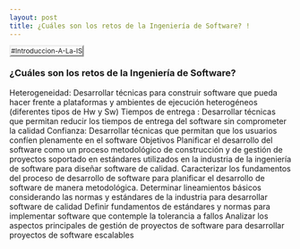 ```yaml
---
layout: post
title: ¿Cuáles son los retos de la Ingeniería de Software? !
---
```


<tagg style="
    font-size: 12px;
    border-style: outset;
">#Introduccion-A-La-IS</tagg> 

### ¿Cuáles son los retos de la Ingeniería de Software? 
Heterogeneidad: Desarrollar técnicas para construir software que pueda hacer frente a plataformas y ambientes de ejecución heterogéneos (diferentes tipos de Hw y Sw) 
Tiempos de entrega : Desarrollar técnicas que permitan reducir los tiempos de entrega del software sin comprometer la calidad
 Confianza: Desarrollar técnicas que permitan que los usuarios confíen plenamente en el software
Objetivos
Planificar el desarrollo del software como un proceso metodológico de construcción y de gestión de proyectos soportado en estándares utilizados en la industria de la ingeniería de software para diseñar software de calidad. Caracterizar los fundamentos del proceso de desarrollo de software para planificar el desarrollo de software de manera metodológica. Determinar lineamientos básicos considerando las normas y estándares de la industria para desarrollar software de calidad Definir fundamentos de estándares y normas para implementar software que contemple la tolerancia a fallos Analizar los aspectos principales de gestión de proyectos de software para desarrollar proyectos de software escalables
